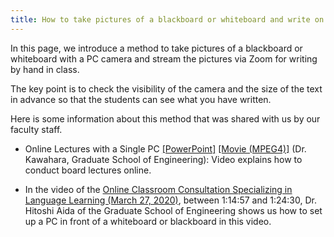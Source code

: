 ```yaml
---
title: How to take pictures of a blackboard or whiteboard and write on it
---
```



In this page, we introduce a method to take pictures of a blackboard or whiteboard with a PC camera and stream the pictures via Zoom for writing by hand in class. 

The key point is to check the visibility of the camera and the size of the text in advance so that the students can see what you have written.

Here is some information about this method that was shared with us by our faculty staff.

- Online Lectures with a Single PC [\[PowerPoint\]](/online/shared/online_example_1pc.pptx) [\[Movie (MPEG4)\]](/online/shared/online_example_1pc.mp4) (Dr. Kawahara, Graduate School of Engineering): Video explains how to conduct board lectures online.

- In the video of the [Online Classroom Consultation Specializing in Language Learning (March 27, 2020)](/en/events/2020-03-27/), between 1:14:57 and 1:24:30, Dr. Hitoshi Aida of the Graduate School of Engineering shows us how to set up a PC in front of a whiteboard or blackboard in this video.

